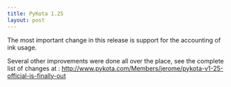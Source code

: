 ```yaml
---
title: PyKota 1.25
layout: post
---
```


The most important change in this release is support for the accounting of ink usage.Several other improvements were done all over the place, see the complete list of changes at : http://www.pykota.com/Members/jerome/pykota-v1-25-official-is-finally-out
